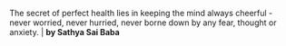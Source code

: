 The secret of perfect health lies in keeping the mind always cheerful - never worried, never hurried, never borne down by any fear, thought or anxiety. | **by Sathya Sai Baba**